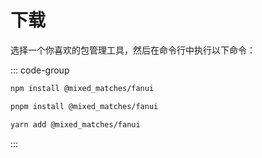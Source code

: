 # 下载

选择一个你喜欢的包管理工具，然后在命令行中执行以下命令：

::: code-group

```bash [npm]
npm install @mixed_matches/fanui
```

```bash [pnpm]
pnpm install @mixed_matches/fanui
```

```bash [yarn]
yarn add @mixed_matches/fanui
```

:::
